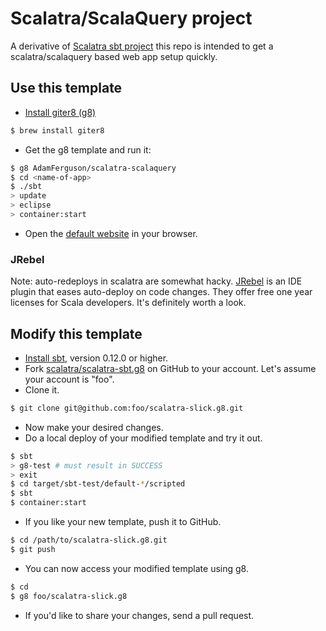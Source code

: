 # Scalatra/ScalaQuery project #

A derivative of [Scalatra sbt project](https://github.com/scalatra/scalatra-sbt.g8) this repo is intended to get a scalatra/scalaquery based web app setup quickly.

## Use this template ##

- [Install giter8 (g8)](https://github.com/n8han/giter8)
```sh
$ brew install giter8

```
- Get the g8 template and run it:

```sh
$ g8 AdamFerguson/scalatra-scalaquery
$ cd <name-of-app>
$ ./sbt
> update
> eclipse
> container:start
```

- Open the [default website](http://localhost:8080/) in your browser.

### JRebel ###

Note: auto-redeploys in scalatra are somewhat hacky. [JRebel](http://zeroturnaround.com/software/jrebel/buy/)
is an IDE plugin that eases auto-deploy on code changes. They offer free one year licenses for Scala developers.
It's definitely worth a look.

## Modify this template ##

- [Install sbt](https://github.com/harrah/xsbt/wiki/Getting-Started-Setup), version 0.12.0 or higher.
- Fork [scalatra/scalatra-sbt.g8](https://github.com/AdamFerguson/scalatra-slick.g8) on GitHub to your account.
Let's assume your account is "foo".
- Clone it.

```sh
$ git clone git@github.com:foo/scalatra-slick.g8.git
```

- Now make your desired changes.
- Do a local deploy of your modified template and try it out.

```sh
$ sbt
> g8-test # must result in SUCCESS
> exit
$ cd target/sbt-test/default-*/scripted
$ sbt
$ container:start
```

- If you like your new template, push it to GitHub.

```sh
$ cd /path/to/scalatra-slick.g8.git
$ git push
```

- You can now access your modified template using g8.

```sh
$ cd
$ g8 foo/scalatra-slick.g8
```

- If you'd like to share your changes, send a pull request.
